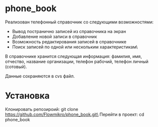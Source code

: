 # phone_book
Реализован телефонный справочник со следующими возможностями:
- Вывод постранично записей из справочника на экран
- Добавление новой записи в справочник
- Возможность редактирования записей в справочнике
- Поиск записей по одной или нескольким характеристикам\
  
<p5>В справочнике хранится следующая информация: фамилия, имя, отчество, название организации, телефон рабочий, телефон личный (сотовый).</p>
Данные сохраняются в cvs файл.
# Установка
Клонировать репозироий: git clone https://github.com/Flowmikro/phone_book.git\
Перейти в проект: cd phone_book
 

